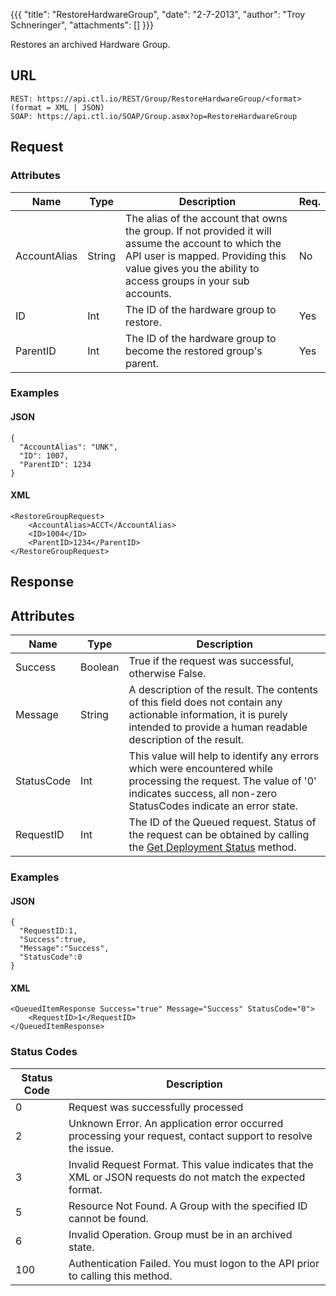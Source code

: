 {{{
  "title": "RestoreHardwareGroup",
  "date": "2-7-2013",
  "author": "Troy Schneringer",
  "attachments": []
}}}

Restores an archived Hardware Group.

## URL

    REST: https://api.ctl.io/REST/Group/RestoreHardwareGroup/<format> (format = XML | JSON)
    SOAP: https://api.ctl.io/SOAP/Group.asmx?op=RestoreHardwareGroup

## Request

### Attributes

| Name | Type | Description | Req. |
| --- | --- | --- | --- |
| AccountAlias | String | The alias of the account that owns the group. If not provided it will assume the account to which the API user is mapped. Providing this value gives you the ability to access groups in your sub accounts. | No |
| ID | Int | The ID of the hardware group to restore. | Yes |
| ParentID | Int | The ID of the hardware group to become the restored group's parent. | Yes |

### Examples

#### JSON

    {
      "AccountAlias": "UNK",
      "ID": 1007,
      "ParentID": 1234
    }

#### XML

    <RestoreGroupRequest>
        <AccountAlias>ACCT</AccountAlias>
        <ID>1004</ID>
        <ParentID>1234</ParentID>
    </RestoreGroupRequest>

## Response

## Attributes

| Name | Type | Description |
| --- | --- | --- |
| Success | Boolean | True if the request was successful, otherwise False. |
| Message | String | A description of the result. The contents of this field does not contain any actionable information, it is purely intended to provide a human readable description of the result. |
| StatusCode | Int | This value will help to identify any errors which were encountered while processing the request. The value of '0' indicates success, all non-zero StatusCodes indicate an error state. |
| RequestID | Int | The ID of the Queued request. Status of the request can be obtained by calling the [Get Deployment Status](../Blueprint/get-deployment-status.md) method. |

### Examples

#### JSON

    {
      "RequestID:1,
      "Success":true,
      "Message":"Success",
      "StatusCode":0
    }

#### XML

    <QueuedItemResponse Success="true" Message="Success" StatusCode="0">
        <RequestID>1</RequestID>
    </QueuedItemResponse>

### Status Codes

| Status Code | Description |
| --- | --- |
| 0 | Request was successfully processed |
| 2 | Unknown Error.  An application error occurred processing your request, contact support to resolve the issue. |
| 3 | Invalid Request Format. This value indicates that the XML or JSON requests do not match the expected format. |
| 5 | Resource Not Found.  A Group with the specified ID cannot be found.  |
| 6 | Invalid Operation.  Group must be in an archived state. |
| 100 | Authentication Failed.  You must logon to the API prior to calling this method. |
